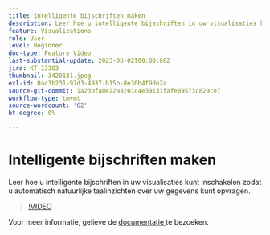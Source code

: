 ```yaml
---
title: Intelligente bijschriften maken
description: Leer hoe u intelligente bijschriften in uw visualisaties kunt inschakelen zodat u automatisch natuurlijke taalinzichten over uw gegevens kunt opvragen.
feature: Visualizations
role: User
level: Beginner
doc-type: Feature Video
last-substantial-update: 2023-06-02T00:00:00Z
jira: KT-13383
thumbnail: 3420131.jpeg
exl-id: 0ac3b231-97d3-4937-b15b-0e30b4f9de2a
source-git-commit: 1a23bfa0e22a8201c4e39131fafe09573c829ce7
workflow-type: tm+mt
source-wordcount: '62'
ht-degree: 0%

---
```


# Intelligente bijschriften maken

Leer hoe u intelligente bijschriften in uw visualisaties kunt inschakelen zodat u automatisch natuurlijke taalinzichten over uw gegevens kunt opvragen.

>[!VIDEO](https://video.tv.adobe.com/v/3443144/?learn=on&captions=dut)

Voor meer informatie, gelieve de [ documentatie ](https://experienceleague.adobe.com/docs/analytics-platform/using/cja-workspace/visualizations/intelligent-captions.html?lang=nl-NL) te bezoeken.
